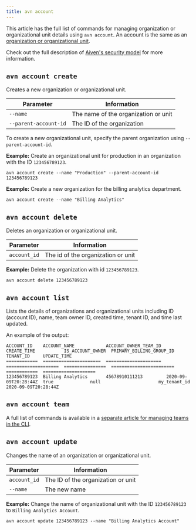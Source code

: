 ```yaml
---
title: avn account
---
```


This article has the full list of commands for managing organization or
organizational unit details using `avn account`. An account is the same
as an
[organization or organizational unit](/docs/platform/concepts/projects_accounts_access).

Check out the full description of
[Aiven's security model](/docs/platform/concepts/cloud-security) for more information.

## `avn account create`

Creates a new organization or organizational unit.

| Parameter             | Information                          |
| --------------------- | ------------------------------------ |
| `--name`              | The name of the organization or unit |
| `--parent-account-id` | The ID of the organization           |

To create a new organizational unit, specify the parent organization
using `--parent-account-id`.

**Example:** Create an organizational unit for production in an
organization with the ID `123456789123`.

```
avn account create --name "Production" --parent-account-id 123456789123
```

**Example:** Create a new organization for the billing analytics
department.

```
avn account create --name "Billing Analytics"
```

## `avn account delete`

Deletes an organization or organizational unit.

| Parameter    | Information                        |
| ------------ | ---------------------------------- |
| `account_id` | The id of the organization or unit |

**Example:** Delete the organization with id `123456789123`.

```
avn account delete 123456789123
```

## `avn account list`

Lists the details of organizations and organizational units including ID
(account ID), name, team owner ID, created time, tenant ID, and time
last updated.

An example of the output:

```text
ACCOUNT_ID    ACCOUNT_NAME            ACCOUNT_OWNER_TEAM_ID  CREATE_TIME           IS_ACCOUNT_OWNER  PRIMARY_BILLING_GROUP_ID  TENANT_ID     UPDATE_TIME
============  ======================  =====================  ====================  ================  ========================  ============  ====================
123456789123  Billing Analytics       45678910111213         2020-09-09T20:28:44Z  true              null                      my_tenant_id  2020-09-09T20:28:44Z
```

## `avn account team`

A full list of commands is available in a
[separate article for managing teams in the CLI](account/account-team).

## `avn account update`

Changes the name of an organization or organizational unit.

| Parameter    | Information                        |
| ------------ | ---------------------------------- |
| `account_id` | The ID of the organization or unit |
| `--name`     | The new name                       |

**Example:** Change the name of organizational unit with the ID
`123456789123` to `Billing Analytics Account`.

```
avn account update 123456789123 --name "Billing Analytics Account"
```
